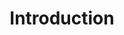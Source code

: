 ---
title: Introduction
product-type: "import-api"
content-type: "api-doc"
order: 1

sections:
  - content: |
      {% include misc/data-files.html %}

      {{ site.data.import-api.api.description }}

      This API is a RESTful, method-oriented API that allows you to push data from a source (including those Stitch doesn't currently have an integration for) and send it to Stitch. Each endpoint uses standard HTTP verbs like GET and POST, and will return standard HTTP response codes to indicate request status or errors.

      The API is built to accept JSON requests and to return JSON in all responses, including errors.

  - title: "API functionality"
    anchor: "api-functionality"
    content: |
      Using the Import API, you can:

      - Push data from a source to Stitch
      - Check the status of the Import API
      - Validate push requests and batches without persisting them to Stitch

  - title: "Accessing the API"
    anchor: "access-the-api"
    content: |
      Anyone with a Stitch account can use the Import API. If you don't currently have an account, [sign up for a free trial here]({{ site.home }}){:target="new"}.

      After you create a Stitch account, refer to the [Managing Import API access tokens in Stitch]({{ link.import-api.guides.manage-access-tokens-stitch | prepend: site.baseurl }}) guide for instructions on generating an Import API access token in the Stitch app.

      **Note**: If you're a Stitch Connect user, refer to the [Managing Import API access tokens via the Connect API]({{ link.connect.guides.manage-import-api-access-tokens | prepend: site.baseurl }}) guide.

  - title: "API support"
    anchor: "getting-help"
    content: |
      While the Import API is a certified Stitch integration, using it does require some technical knowledge. This means that Stitch will address bugs and issues with the API that are within Stitch's infrastructure, but Stitch doesn't provide assistance for building or maintaining the scripts that send data to the API.

      The table below provides some examples of the types of requests Stitch will and will not provide assistance for.

      <table class="attribute-list">
      <tr>
      <td width="50%; fixed">
      <strong>Stitch Support can assist with:</strong>
      </td>
      <td width="50%; fixed">
      <strong>Stitch Support does not assist with:</strong>
      </td>
      </tr>
      <tr>
      <td width="50%; fixed">
      <ul>
      <li>Identifying and reporting Import API outages</li>
      <li>Identifying and resolving issues within Stitch</li>
      </ul>
      </td>
      <td width="50%; fixed">
      <ul>
      <li>Retrieving API access tokens</li>
      <li>Writing scripts</li>
      <li>Data typing in requests</li>
      <li>Troubleshooting scripts or API requests</li>
      <li>Troubleshooting open source scripts that use the Import API, e.g. <a href="{{ site.data.import-api.resources.google-sheets.url }}" target="new">Google Sheets</a></li>
      <li>Troubleshooting or using <a href="{{ link.import-api.overview | prepend: site.baseurl | append: "#libraries-and-resources" }}">open source libraries</a> for the Import API</li>
      </ul>
      </td>
      </tr>
      </table>

      Refer to the [Import API guides and resources]({{ link.import-api.guides.category | prepend: site.baseurl }}) for assistance when developing and testing your script.

      Additionally, ask the [Stitch Community]({{ site.community }}){:target="new"} if you're still stuck.
---